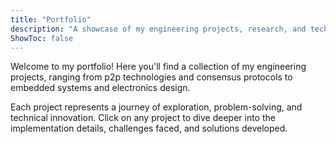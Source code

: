 ```yaml
---
title: "Portfolio"
description: "A showcase of my engineering projects, research, and technical work"
ShowToc: false
---
```


Welcome to my portfolio! Here you'll find a collection of my engineering projects, ranging from p2p technologies and consensus protocols to embedded systems and electronics design.

Each project represents a journey of exploration, problem-solving, and technical innovation. Click on any project to dive deeper into the implementation details, challenges faced, and solutions developed.